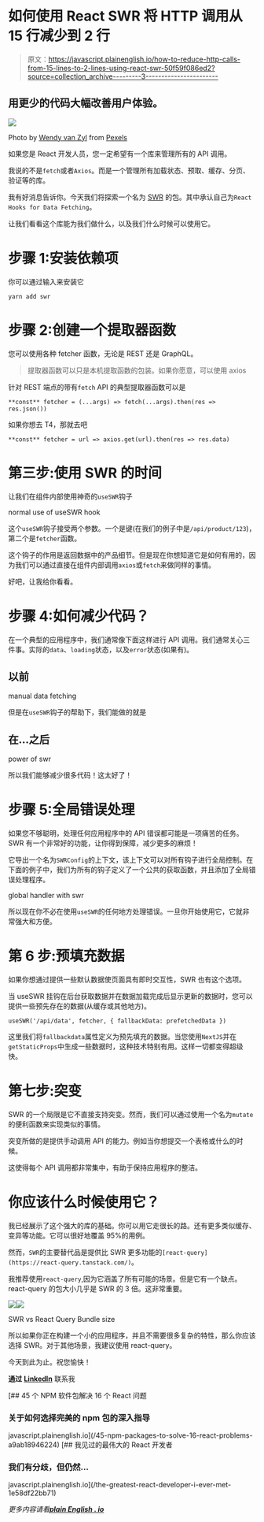 # 如何使用 React SWR 将 HTTP 调用从 15 行减少到 2 行

> 原文：<https://javascript.plainenglish.io/how-to-reduce-http-calls-from-15-lines-to-2-lines-using-react-swr-50f59f086ed2?source=collection_archive---------3----------------------->

## 用更少的代码大幅改善用户体验。

![](img/803e0294e68ecaa2419eac306de56cdb.png)

Photo by [Wendy van Zyl](https://www.pexels.com/@wendy-van-zyl-312082?utm_content=attributionCopyText&utm_medium=referral&utm_source=pexels) from [Pexels](https://www.pexels.com/photo/brown-book-page-1112048/?utm_content=attributionCopyText&utm_medium=referral&utm_source=pexels)

如果您是 React 开发人员，您一定希望有一个库来管理所有的 API 调用。

我说的不是`fetch`或者`Axios`。而是一个管理所有加载状态、预取、缓存、分页、验证等的库。

我有好消息告诉你。今天我们将探索一个名为 [SWR](https://swr.vercel.app/) 的包。其中承认自己为`React Hooks for Data Fetching`。

让我们看看这个库能为我们做什么，以及我们什么时候可以使用它。

# 步骤 1:安装依赖项

你可以通过输入来安装它

```
yarn add swr
```

# 步骤 2:创建一个提取器函数

您可以使用各种 fetcher 函数，无论是 REST 还是 GraphQL。

> 提取器函数可以只是本机提取函数的包装。如果你愿意，可以使用 axios

针对 REST 端点的带有`fetch` API 的典型提取器函数可以是

```
**const** fetcher = (...args) => fetch(...args).then(res => res.json())
```

如果你想去 T4，那就去吧

```
**const** fetcher = url => axios.get(url).then(res => res.data)
```

# 第三步:使用 SWR 的时间

让我们在组件内部使用神奇的`useSWR`钩子

normal use of useSWR hook

这个`useSWR`钩子接受两个参数。一个是键(在我们的例子中是`/api/product/123`)，第二个是`fetcher`函数。

这个钩子的作用是返回数据中的产品细节。但是现在你想知道它是如何有用的，因为我们可以通过直接在组件内部调用`axios`或`fetch`来做同样的事情。

好吧，让我给你看看。

# 步骤 4:如何减少代码？

在一个典型的应用程序中，我们通常像下面这样进行 API 调用。我们通常关心三件事。实际的`data`、`loading`状态，以及`error`状态(如果有)。

## 以前

manual data fetching

但是在`useSWR`钩子的帮助下，我们能做的就是

## 在...之后

power of swr

所以我们能够减少很多代码！这太好了！

# 步骤 5:全局错误处理

如果您不够聪明，处理任何应用程序中的 API 错误都可能是一项痛苦的任务。SWR 有一个非常好的功能，让你得到保障，减少更多的麻烦！

它导出一个名为`SWRConfig`的上下文，该上下文可以对所有钩子进行全局控制。在下面的例子中，我们为所有的钩子定义了一个公共的获取函数，并且添加了全局错误处理程序。

global handler with swr

所以现在你不必在使用`useSWR`的任何地方处理错误。一旦你开始使用它，它就非常强大和方便。

# 第 6 步:预填充数据

如果你想通过提供一些默认数据使页面具有即时交互性，SWR 也有这个选项。

当 useSWR 挂钩在后台获取数据并在数据加载完成后显示更新的数据时，您可以提供一些预先存在的数据(从缓存或其他地方)。

```
useSWR('/api/data', fetcher, { fallbackData: prefetchedData })
```

这里我们将`fallbackdata`属性定义为预先填充的数据。当您使用`NextJS`并在`getStaticProps`中生成一些数据时，这种技术特别有用。这样一切都变得超级快。

# 第七步:突变

SWR 的一个局限是它不直接支持突变。然而，我们可以通过使用一个名为`mutate`的便利函数来实现类似的事情。

突变所做的是提供手动调用 API 的能力。例如当你想提交一个表格或什么的时候。

这使得每个 API 调用都非常集中，有助于保持应用程序的整洁。

# 你应该什么时候使用它？

我已经展示了这个强大的库的基础。你可以用它走很长的路。还有更多类似缓存、变异等功能。它可以很好地覆盖 95%的用例。

然而，`SWR`的主要替代品是提供比 SWR 更多功能的`[react-query](https://react-query.tanstack.com/)`。

我推荐使用`react-query`,因为它涵盖了所有可能的场景。但是它有一个缺点。react-query 的包大小几乎是 SWR 的 3 倍。这非常重要。

![](img/0436324b2b8b34e35750bbc3974f2bb7.png)![](img/7cd1390ad2e5e23fec5434f095a54798.png)

SWR vs React Query Bundle size

所以如果你正在构建一个小的应用程序，并且不需要很多复杂的特性，那么你应该选择 SWR。对于其他场景，我建议使用 react-query。

今天到此为止。祝您愉快！

**通过** [**LinkedIn**](https://www.linkedin.com/in/56faisal/) 联系我

[](/45-npm-packages-to-solve-16-react-problems-a9ab18946224) [## 45 个 NPM 软件包解决 16 个 React 问题

### 关于如何选择完美的 npm 包的深入指导

javascript.plainenglish.io](/45-npm-packages-to-solve-16-react-problems-a9ab18946224) [](/the-greatest-react-developer-i-ever-met-1e58df22bb71) [## 我见过的最伟大的 React 开发者

### 我们有分歧，但仍然…

javascript.plainenglish.io](/the-greatest-react-developer-i-ever-met-1e58df22bb71) 

*更多内容请看*[***plain English . io***](http://plainenglish.io/)